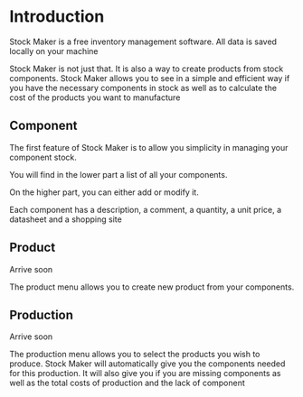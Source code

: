 # Introduction

Stock Maker is a free inventory management software. All data is saved locally on your machine

Stock Maker is not just that. It is also a way to create products from stock components. Stock Maker allows you to see in a simple and efficient way if you have the necessary components in stock as well as to calculate the cost of the products you want to manufacture

## Component

The first feature of Stock Maker is to allow you simplicity in managing your component stock.

You will find in the lower part a list of all your components.

On the higher part, you can either add or modify it.

Each component has a description, a comment, a quantity, a unit price, a datasheet and a shopping site

## Product

Arrive soon

The product menu allows you to create new product from your components.

## Production

Arrive soon

The production menu allows you to select the products you wish to produce. Stock Maker will automatically give you the components needed for this production. It will also give you if you are missing components as well as the total costs of production and the lack of component